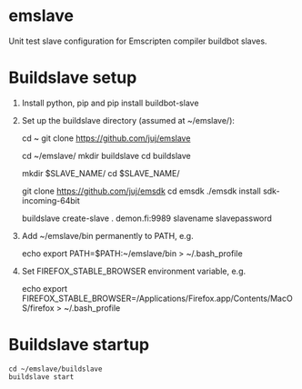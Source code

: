# emslave
Unit test slave configuration for Emscripten compiler buildbot slaves.

# Buildslave setup

1. Install python, pip and pip install buildbot-slave

2. Set up the buildslave directory (assumed at ~/emslave/):


    cd ~
    git clone https://github.com/juj/emslave

    cd ~/emslave/
    mkdir buildslave
    cd buildslave

    mkdir $SLAVE_NAME/
    cd $SLAVE_NAME/

    git clone https://github.com/juj/emsdk
    cd emsdk
    ./emsdk install sdk-incoming-64bit

    buildslave create-slave . demon.fi:9989 slavename slavepassword

3. Add ~/emslave/bin permanently to PATH, e.g.


    echo export PATH=\$PATH:~/emslave/bin > ~/.bash_profile

4. Set FIREFOX_STABLE_BROWSER environment variable, e.g.


    echo export FIREFOX_STABLE_BROWSER=/Applications/Firefox.app/Contents/MacOS/firefox > ~/.bash_profile

# Buildslave startup

    cd ~/emslave/buildslave
    buildslave start
